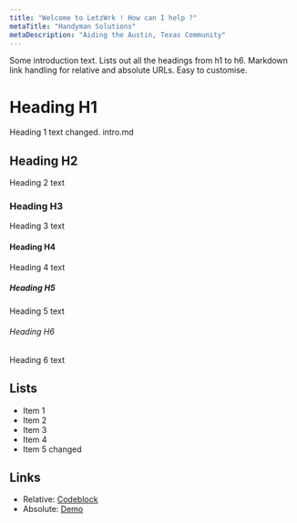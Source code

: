 ```yaml
---
title: "Welcome to LetzWrk ! How can I help ?"
metaTitle: "Handyman Solutions"
metaDescription: "Aiding the Austin, Texas Community"
---
```


Some introduction text. Lists out all the headings from h1 to h6. Markdown link handling for relative and absolute URLs. Easy to customise.

# Heading H1
Heading 1 text changed. intro.md

## Heading H2
Heading 2 text

### Heading H3
Heading 3 text

#### Heading H4
Heading 4 text

##### Heading H5
Heading 5 text 

###### Heading H6
Heading 6 text 

## Lists
- Item 1
- Item 2
- Item 3
- Item 4
- Item 5 changed

## Links

* Relative: [Codeblock](/codeblock)
* Absolute: [Demo](https://learn.hasura.io/graphql/react)